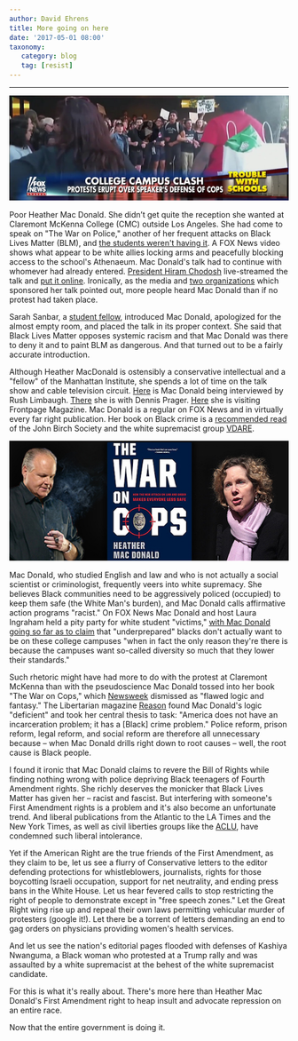 ```yaml
---
author: David Ehrens
title: More going on here
date: '2017-05-01 08:00'
taxonomy:
   category: blog
   tag: [resist]
---
```

---

![](claremont.jpg)

Poor Heather Mac Donald. She didn’t get quite the reception she wanted at Claremont McKenna College (CMC) outside Los Angeles. She had come to speak on "The War on Police," another of her frequent attacks on Black Lives Matter (BLM), and [the students weren't having it](https://www.city-journal.org/html/get-up-stand-up-15109.html). A FOX News video shows what appear to be white allies locking arms and peacefully blocking access to the school's Athenaeum. Mac Donald's talk had to continue with whomever had already entered. [President Hiram Chodosh](https://www.cmc.edu/news/message-from-president-chodosh-on-heather-mac-donalds-athenaeum-talk) live-streamed the talk and [put it online](https://www.youtube.com/watch?v=qyfX5UCAe3A). Ironically, as the media and [two organizations](http://roseinstitute.org/a-message-from-the-director-regarding-the-heather-mac-donald-talk/) which sponsored her talk pointed out, more people heard Mac Donald than if no protest had taken place.

Sarah Sanbar, a [student fellow](https://www.cmc.edu/news/meet-new-athenaeum-fellows-for-2016-17), introduced Mac Donald, apologized for the almost empty room, and placed the talk in its proper context. She said that Black Lives Matter opposes systemic racism and that Mac Donald was there to deny it and to paint BLM as dangerous. And that turned out to be a fairly accurate introduction.

Although Heather MacDonald is ostensibly a conservative intellectual and a "fellow" of the Manhattan Institute, she spends a lot of time on the talk show and cable television circuit. [Here](https://www.rushlimbaugh.com/daily/2016/07/08/heather_mac_donald_talks_about_her_essential_book_the_war_on_cops/) is Mac Donald being interviewed by Rush Limbaugh. [There](http://www.dennisprager.com/macdonald-the-war-on-cops/) she is with Dennis Prager. [Here](http://www.frontpagemag.com/fpm/263504/war-cops-mark-tapson) she is visiting Frontpage Magazine. Mac Donald is a regular on FOX News and in virtually every far right publication. Her book on Black crime is a [recommended read](https://www.jbs.org/store/shopjbs/the-war-on-cops) of the John Birch Society and the white supremacist group [VDARE](https://www.vdare.com/posts/heather-mac-donald-explains-the-deadly-cost-of-the-lefts-wrong-headed-anti-cop-ideology).

![](macdonald.jpg)

Mac Donald, who studied English and law and who is not actually a social scientist or criminologist, frequently veers into white supremacy. She believes Black communities need to be aggressively policed (occupied) to keep them safe (the White Man's burden), and Mac Donald calls affirmative action programs "racist." On FOX News Mac Donald and host Laura Ingraham held a pity party for white student "victims," [with Mac Donald going so far as to claim](https://mediamatters.org/video/2016/06/23/right-wing-commentator-heather-mac-donald-affirmative-action-brings-students-schools-who-are-not/211141) that "underprepared" blacks don't actually want to be on these college campuses "when in fact the only reason they're there is because the campuses want so-called diversity so much that they lower their standards."

Such rhetoric might have had more to do with the protest at Claremont McKenna than with the pseudoscience Mac Donald tossed into her book "The War on Cops," which [Newsweek](http://www.newsweek.com/war-cops-flawed-logic-fantasy-485546) dismissed as "flawed logic and fantasy." The Libertarian magazine [Reason](https://reason.com/archives/2016/07/16/there-is-no-war-on-cops) found Mac Donald's logic "deficient" and took her central thesis to task: "America does not have an incarceration problem; it has a \[Black\] crime problem." Police reform, prison reform, legal reform, and social reform are therefore all unnecessary because – when Mac Donald drills right down to root causes – well, the root cause is Black people.

I found it ironic that Mac Donald claims to revere the Bill of Rights while finding nothing wrong with police depriving Black teenagers of Fourth Amendment rights. She richly deserves the monicker that Black Lives Matter has given her – racist and fascist. But interfering with someone's First Amendment rights is a problem and it's also become an unfortunate trend. And liberal publications from the Atlantic to the LA Times and the New York Times, as well as civil liberties groups like the [ACLU](https://www.aclu.org/news/aclu-statement-ann-coulter-speech), have condemned such liberal intolerance.

Yet if the American Right are the true friends of the First Amendment, as they claim to be, let us see a flurry of Conservative letters to the editor defending protections for whistleblowers, journalists, rights for those boycotting Israeli occupation, support for net neutrality, and ending press bans in the White House. Let us hear fevered calls to stop restricting the right of people to demonstrate except in "free speech zones." Let the Great Right wing rise up and repeal their own laws permitting vehicular murder of protesters (google it!). Let there be a torrent of letters demanding an end to gag orders on physicians providing women's health services.

And let us see the nation's editorial pages flooded with defenses of Kashiya Nwanguma, a Black woman who protested at a Trump rally and was assaulted by a white supremacist at the behest of the white supremacist candidate.

For this is what it's really about. There's more here than Heather Mac Donald's First Amendment right to heap insult and advocate repression on an entire race.

Now that the entire government is doing it.